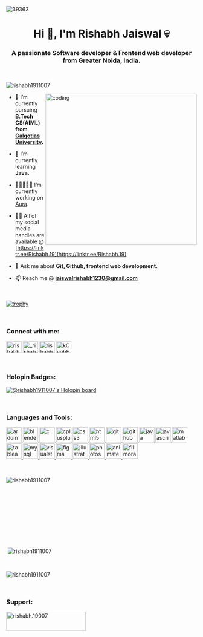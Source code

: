 <!--![logo](https://github.com/rishabh1911007/rishabh1911007/blob/main/github.gif)-->

![39363](https://user-images.githubusercontent.com/92149073/209520546-e43e8fc9-bcf0-4a10-8ecc-71de8b1be9d9.gif)


<h1 align="center">Hi 👋, I'm Rishabh Jaiswal 💀</h1>
<h3 align="center">A passionate Software developer & Frontend web developer from Greater Noida, India.</h3>

<p>  <br> </p>

<p align="left"> <img src="https://komarev.com/ghpvc/?username=rishabh1911007&label=Profile%20views&color=0e75b6&style=flat" alt="rishabh1911007" /> </p>

<!--![dog](https://user-images.githubusercontent.com/92149073/209520032-37155644-28ac-4174-b504-62cc97b9528d.gif)
![dog (1)](https://user-images.githubusercontent.com/92149073/209521879-4a3615ae-a8bd-47b5-95a3-b2d4b1ac867e.gif)-->


<img align ="right" alt="coding" width="400" src="https://user-images.githubusercontent.com/92149073/209521879-4a3615ae-a8bd-47b5-95a3-b2d4b1ac867e.gif">



- 🔭 I’m currently pursuing **B.Tech CS(AIML) from <a href="https://www.galgotiasuniversity.edu.in/"> Galgotias University</a>.**

- 🌱 I’m currently learning **Java.**

- 👨🏻‍🤝‍👨🏻 I’m currently working on [Aura](https://teamaura58.netlify.app/).

- 👨‍💻 All of my social media handles are available @ [https://linktr.ee/Rishabh.19](https://linktr.ee/Rishabh.19).

- 💬 Ask me about **Git, Github, frontend web development.**

- 📫 Reach me @ **jaiswalrishabh1230@gmail.com**

<p>  <br> </p>

[![trophy](https://github-profile-trophy.vercel.app/?username=rishabh1911007&theme=onedark)](https://github.com/rishabh1911007/github-profile-trophy)

<!--<p align="left"> <a href="https://twitter.com/rishabh19007" target="blank"><img src="https://img.shields.io/twitter/follow/rishabh19007?logo=twitter&style=for-the-badge" alt="rishabh19007" /></a> </p> -->


<p>  <br> </p>
<h3 align="left">Connect with me:</h3>
<p align="left">
<a href="https://linkedin.com/in/rishabh-jaiswal-87248a21b" target="blank"><img align="center" src="https://user-images.githubusercontent.com/92149073/209526440-21345242-edd8-46dc-948b-8e9fda45029b.svg" alt="rishabh-jaiswal-87248a21b" height="30" width="40" /></a>
<a href="https://instagram.com/_rishabh.19_" target="blank"><img align="center" src="https://user-images.githubusercontent.com/92149073/209525806-f8554c5c-f72f-4d7a-a88b-25cbac8da2b9.svg" alt="_rishabh.19_" height="30" width="40" /></a>
<a href="https://twitter.com/rishabh19007" target="blank"><img align="center" src="https://user-images.githubusercontent.com/92149073/209526102-f1cded04-e150-49ad-a0eb-0035b80cfd4d.svg" alt="rishabh19007" height="30" width="40" /></a>
<a href="https://discord.gg/kCyqbE2k" target="blank"><img align="center" src="https://user-images.githubusercontent.com/92149073/209526729-1ea102d5-8642-4b4a-a96f-c61d56e6187f.svg" alt="kCyqbE2k" height="30" width="40" /></a></p>
<p>  <br> </p>

<h3 align="left">Holopin Badges:</h3>

[![@rishabh1911007's Holopin board](https://holopin.io/api/user/board?user=rishabh19)](https://holopin.io/@rishabh19)
<p>  <br> </p>

<h3 align="left">Languages and Tools:</h3>
  <p align="left"> <a href="https://www.arduino.cc/" target="_blank" rel="noreferrer"><img src="https://user-images.githubusercontent.com/92149073/209527879-76b46593-7ba2-49ca-88d5-6e0a700c96a9.svg" alt="arduino" width="40" height="40"/> </a> <a href="https://www.blender.org/" target="_blank" rel="noreferrer"> <img src="https://user-images.githubusercontent.com/92149073/209528092-476ca06d-903f-46ae-a510-ebe9af70bcbd.svg" alt="blender" width="40" height="40"/> </a> <a href="https://www.cprogramming.com/" target="_blank" rel="noreferrer"> <img src="https://user-images.githubusercontent.com/92149073/209528418-3ad747f0-c130-46f1-9f71-25568e621d46.svg" alt="c" width="40" height="40"/> </a> <a href="https://www.w3schools.com/cpp/" target="_blank" rel="noreferrer"> <img src="https://user-images.githubusercontent.com/92149073/209528618-ebedceab-8f5c-4be1-8a09-617122834ef6.svg" alt="cplusplus" width="40" height="40"/> </a> <a href="https://www.w3schools.com/css/" target="_blank" rel="noreferrer"> <img src="https://user-images.githubusercontent.com/92149073/209528941-b6b9c006-b7f5-4d54-81a8-495b18c077f5.svg" alt="css3" width="40" height="40"/> <a href="https://www.w3.org/html/" target="_blank" rel="noreferrer"> <img src="https://user-images.githubusercontent.com/92149073/209542089-f3e716b7-0e3c-403d-9dcd-3ece457e0479.svg" alt="html5" width="40" height="40"/> </a></a> <!--<a href="https://firebase.google.com/" target="_blank" rel="noreferrer"> <img src="https://user-images.githubusercontent.com/92149073/209539844-b5f8ccc4-6c90-4c92-a2c9-3110d716f845.svg" alt="firebase" width="40" height="40"/> </a>--> <a href="https://git-scm.com/" target="_blank" rel="noreferrer"> <img src="https://user-images.githubusercontent.com/92149073/209540062-1d45526e-4deb-4322-af73-ba17bcbc8834.svg" alt="git" width="40" height="40"/> </a> <a href="https://github.com/rishabh1911007" target="_blank" rel="noreferrer"> <img src="https://user-images.githubusercontent.com/92149073/209544635-fc27e607-1a84-45be-9886-492f6ce058c5.png" alt="github" width="40" height="40"/> </a> <a href="https://www.java.com" target="_blank" rel="noreferrer"> <img src="https://user-images.githubusercontent.com/92149073/209542612-82c6035f-6bd0-4ced-8a35-a3d0b4ff2966.svg" alt="java" width="40" height="40"/> </a> <a href="https://developer.mozilla.org/en-US/docs/Web/JavaScript" target="_blank" rel="noreferrer"> <img src="https://user-images.githubusercontent.com/92149073/209542730-77522480-45a8-4187-a18a-003e500791a9.svg" alt="javascript" width="40" height="40"/> </a> <a href="https://www.mathworks.com/" target="_blank" rel="noreferrer"> <img src="https://user-images.githubusercontent.com/92149073/209542935-e60a0ec4-3c6d-4ee6-a1f4-8f60d070c5b2.png" alt="matlab" width="40" height="40"/> </a> <a href="https://www.tableau.com/" target="_blank" rel="noreferrer"> <img src="https://user-images.githubusercontent.com/92149073/209547513-a35fad50-736e-4053-a0d8-55df615a1462.svg" alt="tableau" width="40" height="40"/> </a><a href="https://www.mysql.com/" target="_blank" rel="noreferrer"> <img src="https://user-images.githubusercontent.com/92149073/209543125-41156067-4858-4f0d-87ee-76bf681e7e10.svg" alt="mysql" width="40" height="40"/> <a href="https://code.visualstudio.com/" target="_blank" rel="noreferrer"> <img src="https://user-images.githubusercontent.com/92149073/209547203-ebb89097-2573-4397-9569-42e594e95abf.svg" alt="visualstudio" width="40" height="40"/> </a></a> <!--<a href="https://nodejs.org" target="_blank" rel="noreferrer"> <img src="https://raw.githubusercontent.com/devicons/devicon/master/icons/nodejs/nodejs-original-wordmark.svg" alt="nodejs" width="40" height="40"/> </a> --><a href="https://www.figma.com/" target="_blank" rel="noreferrer"> <img src="https://user-images.githubusercontent.com/92149073/209529060-28117f62-ff96-41d2-8bcb-e9735976bc3f.svg" alt="figma" width="40" height="40"/> </a> <a href="https://www.adobe.com/in/products/illustrator.html" target="_blank" rel="noreferrer"> <img src="https://user-images.githubusercontent.com/92149073/209542522-9d09c9a1-365b-4515-93ff-0a9b99e42703.svg" alt="illustrator" width="40" height="40"/> </a> <a href="https://www.photoshop.com/en" target="_blank" rel="noreferrer"> <img src="https://user-images.githubusercontent.com/92149073/209543291-cb79cdaf-47e9-4e6d-b872-6eff8839120f.svg" alt="photoshop" width="40" height="40"/> </a> <a href="https://www.adobe.com/in/products/animate.html" target="_blank" rel="noreferrer"> <img src="https://user-images.githubusercontent.com/92149073/209544033-d4b225f1-7106-43e6-bdc4-1a2ac0afce38.svg" alt="animate" width="40" height="40"/> </a> <a href="https://filmora.wondershare.com/" target="_blank" rel="noreferrer"> <img src="https://user-images.githubusercontent.com/92149073/209546145-ce4be06e-9f77-4d8e-b836-898efe2c38a1.png" alt="filmora" width="40" height="40"/> </a> </p>


<p>  <br> </p>
<p><img align="left" src="https://github-readme-stats.vercel.app/api/top-langs?username=rishabh1911007&show_icons=true&locale=en&layout=compac" alt="rishabh1911007" /></p> 

<p>  <br> </p>
<p>  <br> </p>
<p>  <br> </p>
<p>  <br> </p>
<p>  <br> </p>
<p>  <br> </p>
<p>&nbsp;<img align="center" src="https://github-readme-stats.vercel.app/api?username=rishabh1911007&show_icons=true&locale=en&" alt="rishabh1911007" /></p>
<br>
<p><img align="center" src="https://github-readme-streak-stats.herokuapp.com/?user=rishabh1911007&" alt="rishabh1911007" /></p>
<br>
<h3 align="left">Support:</h3>
<p><a href="https://www.buymeacoffee.com/rishabh.19007"> <img align="left" src="https://cdn.buymeacoffee.com/buttons/v2/default-yellow.png" height="50" width="210" alt="rishabh.19007" /></a></p><br><br>
